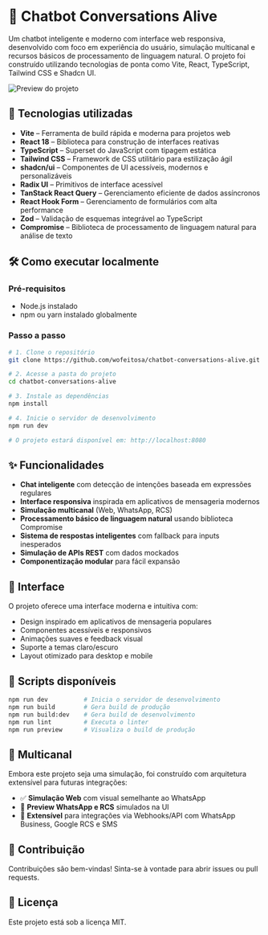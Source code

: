 # 🤖 Chatbot Conversations Alive

Um chatbot inteligente e moderno com interface web responsiva, desenvolvido com foco em experiência do usuário, simulação multicanal e recursos básicos de processamento de linguagem natural. O projeto foi construído utilizando tecnologias de ponta como Vite, React, TypeScript, Tailwind CSS e Shadcn UI.

![Preview do projeto](./public/review-carousel.png)

## 🚀 Tecnologias utilizadas

- **Vite** – Ferramenta de build rápida e moderna para projetos web
- **React 18** – Biblioteca para construção de interfaces reativas
- **TypeScript** – Superset do JavaScript com tipagem estática
- **Tailwind CSS** – Framework de CSS utilitário para estilização ágil
- **shadcn/ui** – Componentes de UI acessíveis, modernos e personalizáveis
- **Radix UI** – Primitivos de interface acessível
- **TanStack React Query** – Gerenciamento eficiente de dados assíncronos
- **React Hook Form** – Gerenciamento de formulários com alta performance
- **Zod** – Validação de esquemas integrável ao TypeScript
- **Compromise** – Biblioteca de processamento de linguagem natural para análise de texto

## 🛠 Como executar localmente

### Pré-requisitos
- Node.js instalado
- npm ou yarn instalado globalmente

### Passo a passo

```bash
# 1. Clone o repositório
git clone https://github.com/wofeitosa/chatbot-conversations-alive.git

# 2. Acesse a pasta do projeto
cd chatbot-conversations-alive

# 3. Instale as dependências
npm install

# 4. Inicie o servidor de desenvolvimento
npm run dev

# O projeto estará disponível em: http://localhost:8080
```

## ✨ Funcionalidades

- **Chat inteligente** com detecção de intenções baseada em expressões regulares
- **Interface responsiva** inspirada em aplicativos de mensageria modernos
- **Simulação multicanal** (Web, WhatsApp, RCS)
- **Processamento básico de linguagem natural** usando biblioteca Compromise
- **Sistema de respostas inteligentes** com fallback para inputs inesperados
- **Simulação de APIs REST** com dados mockados
- **Componentização modular** para fácil expansão

## 🎨 Interface

O projeto oferece uma interface moderna e intuitiva com:
- Design inspirado em aplicativos de mensageria populares
- Componentes acessíveis e responsivos
- Animações suaves e feedback visual
- Suporte a temas claro/escuro
- Layout otimizado para desktop e mobile

## 🔧 Scripts disponíveis

```bash
npm run dev          # Inicia o servidor de desenvolvimento
npm run build        # Gera build de produção
npm run build:dev    # Gera build de desenvolvimento
npm run lint         # Executa o linter
npm run preview      # Visualiza o build de produção
```

## 📱 Multicanal

Embora este projeto seja uma simulação, foi construído com arquitetura extensível para futuras integrações:
- ✅ **Simulação Web** com visual semelhante ao WhatsApp
- 🔄 **Preview WhatsApp e RCS** simulados na UI
- 🧩 **Extensível** para integrações via Webhooks/API com WhatsApp Business, Google RCS e SMS

## 🤝 Contribuição

Contribuições são bem-vindas! Sinta-se à vontade para abrir issues ou pull requests.

## 📄 Licença

Este projeto está sob a licença MIT.


